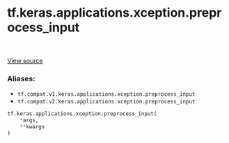 <div itemscope itemtype="http://developers.google.com/ReferenceObject">
<meta itemprop="name" content="tf.keras.applications.xception.preprocess_input" />
<meta itemprop="path" content="Stable" />
</div>

# tf.keras.applications.xception.preprocess_input

<!-- Insert buttons -->

<table class="tfo-notebook-buttons tfo-api" align="left">
</table>

<a target="_blank" href="/code/stable/tensorflow/python/keras/applications/__init__.py">View source</a>



<!-- Start diff -->


### Aliases:

* `tf.compat.v1.keras.applications.xception.preprocess_input`
* `tf.compat.v2.keras.applications.xception.preprocess_input`


``` python
tf.keras.applications.xception.preprocess_input(
    *args,
    **kwargs
)
```



<!-- Placeholder for "Used in" -->
